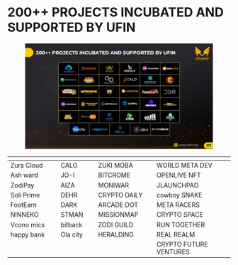 # 200++ PROJECTS INCUBATED AND SUPPORTED BY UFIN

<figure><img src="../.gitbook/assets/image (100).png" alt=""><figcaption></figcaption></figure>

<table><thead><tr><th width="136"></th><th width="91"></th><th width="146"></th><th width="227"></th></tr></thead><tbody><tr><td>Zura Cloud</td><td>CALO</td><td>ZUKI MOBA</td><td>WORLD META DEV</td></tr><tr><td>Ash ward</td><td>JO-I</td><td>BITCROME</td><td>OPENLIVE NFT</td></tr><tr><td>ZodiPay</td><td>AIZA</td><td>MONIWAR</td><td>JLAUNCHPAD</td></tr><tr><td>Soli Prime</td><td>DEHR</td><td>CRYPTO DAILY</td><td>cowboy SNAKE</td></tr><tr><td>FootEarn</td><td>DARK</td><td>ARCADE DOT</td><td>META RACERS</td></tr><tr><td>NINNEKO</td><td>STMAN</td><td>MISSIONMAP</td><td>CRYPTO SPACE</td></tr><tr><td>Vcono mics</td><td>bitback</td><td>ZODI GUILD</td><td>RUN TOGETHER</td></tr><tr><td>happy bank</td><td>Ola city</td><td>HERALDING</td><td>REAL REALM</td></tr><tr><td></td><td></td><td></td><td>CRYPTO FUTURE VENTURES</td></tr></tbody></table>

